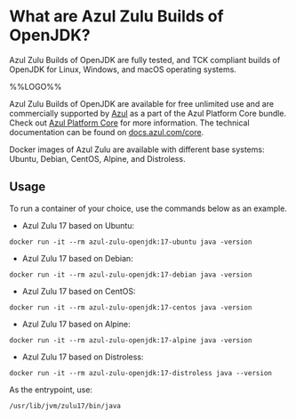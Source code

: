 # What are Azul Zulu Builds of OpenJDK?

Azul Zulu Builds of OpenJDK are fully tested, and TCK compliant builds of OpenJDK for Linux, Windows, and macOS operating systems.

%%LOGO%%

Azul Zulu Builds of OpenJDK are available for free unlimited use and are commercially supported by [Azul](https://www.azul.com/) as a part of the Azul Platform Core bundle.
Check out [Azul Platform Core](https://www.azul.com/products/core/) for more information. The technical documentation can be found on [docs.azul.com/core](https://docs.azul.com/core/).

Docker images of Azul Zulu are available with different base systems: Ubuntu, Debian, CentOS, Alpine, and Distroless.

## Usage

To run a container of your choice, use the commands below as an example.

* Azul Zulu 17 based on Ubuntu:
```
docker run -it --rm azul-zulu-openjdk:17-ubuntu java -version
```
* Azul Zulu 17 based on Debian:
```
docker run -it --rm azul-zulu-openjdk:17-debian java -version
```
* Azul Zulu 17 based on CentOS:
```
docker run -it --rm azul-zulu-openjdk:17-centos java -version
```
* Azul Zulu 17 based on Alpine:
```
docker run -it --rm azul-zulu-openjdk:17-alpine java -version
```
* Azul Zulu 17 based on Distroless:
```
docker run -it --rm azul-zulu-openjdk:17-distroless java --version
```

As the entrypoint, use:
```
/usr/lib/jvm/zulu17/bin/java
```
